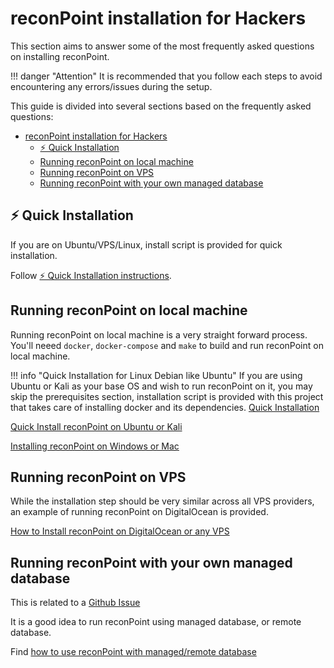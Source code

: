 # reconPoint installation for Hackers

This section aims to answer some of the most frequently asked questions on installing reconPoint.

!!! danger "Attention"
    It is recommended that you follow each steps to avoid encountering any errors/issues during the setup.

This guide is divided into several sections based on the frequently asked questions:

- [reconPoint installation for Hackers](#reconpoint-installation-for-hackers)
  - [⚡ Quick Installation](#-quick-installation)
  - [Running reconPoint on local machine](#running-reconpoint-on-local-machine)
  - [Running reconPoint on VPS](#running-reconpoint-on-vps)
  - [Running reconPoint with your own managed database](#running-reconpoint-with-your-own-managed-database)

## ⚡ Quick Installation

If you are on Ubuntu/VPS/Linux, install script is provided for quick installation.

Follow [⚡ Quick Installation instructions](install/quick.md).

## Running reconPoint on local machine

Running reconPoint on local machine is a very straight forward process. You'll neeed `docker`, `docker-compose` and `make` to build and run reconPoint on local machine.

!!! info "Quick Installation for Linux Debian like Ubuntu"
    If you are using Ubuntu or Kali as your base OS and wish to run reconPoint on it, you may skip the prerequisites section, installation script is provided with this project that takes care of installing docker and its dependencies. [Quick Installation](quick-install)

[Quick Install reconPoint on Ubuntu or Kali](install/quick.md)

[Installing reconPoint on Windows or Mac](install/detailed.md)


## Running reconPoint on VPS

While the installation step should be very similar across all VPS providers, an example of running reconPoint on DigitalOcean is provided.

[How to Install reconPoint on DigitalOcean or any VPS](install/vps.md)


## Running reconPoint with your own managed database

This is related to a [Github Issue](https://github.com/khulnasoft/reconpoint/issues/180)

It is a good idea to run reconPoint using managed database, or remote database.

Find [how to use reconPoint with managed/remote database](install/remotedb.md)
